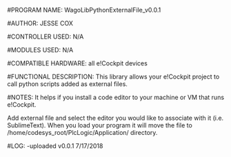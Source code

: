 #PROGRAM NAME:
WagoLibPythonExternalFile_v0.0.1

#AUTHOR:
JESSE COX

#CONTROLLER USED:
N/A

#MODULES USED:
N/A

#COMPATIBLE HARDWARE:
all e!Cockpit devices

#FUNCTIONAL DESCRIPTION:
This library allows your e!Cockpit project to call python scripts added as external files.  

#NOTES:
It helps if you install a code editor to your machine or VM that runs e!Cockpit.

Add external file and select the editor you would like to associate with it (i.e. SublimeText).  When you load your program it will move the file to /home/codesys_root/PlcLogic/Application/ directory.  

#LOG:
-uploaded v0.0.1 7/17/2018